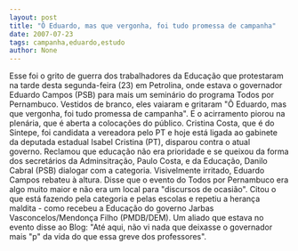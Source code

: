 ```yaml
---
layout: post
title: "Ô Eduardo, mas que vergonha, foi tudo promessa de campanha"
date: 2007-07-23
tags: campanha,eduardo,estudo
author: None
---
```


Esse foi o grito de guerra dos trabalhadores da Educa&ccedil;&atilde;o que protestaram na tarde desta segunda-feira (23) em Petrolina, onde estava o governador Eduardo Campos (PSB) para mais&nbsp;um semin&aacute;rio do programa Todos por Pernambuco.
Vestidos de branco, eles vaiaram e gritaram&nbsp;&quot;&Ocirc; Eduardo, mas que vergonha, foi tudo promessa de campanha&quot;.
E o acirramento piorou na plen&aacute;ria, que &eacute; aberta a coloca&ccedil;&otilde;es do p&uacute;blico. Cristina Costa, que &eacute; do Sintepe, foi candidata a vereadora pelo PT e&nbsp;hoje est&aacute; ligada ao gabinete da&nbsp;deputada estadual Isabel Cristina (PT), disparou contra o atual governo.&nbsp;Reclamou que educa&ccedil;&atilde;o n&atilde;o era prioridade e se queixou da forma dos secret&aacute;rios da Adminsitra&ccedil;&atilde;o, Paulo Costa, e da Educa&ccedil;&atilde;o, Danilo Cabral (PSB)&nbsp;dialogar com a categoria. 
Visivelmente irritado, Eduardo Campos&nbsp;rebateu&nbsp;&agrave; altura.&nbsp;Disse que o&nbsp;evento do Todos por Pernambuco&nbsp;era algo muito maior e n&atilde;o era um local para &quot;discursos de ocasi&atilde;o&quot;. Citou o que est&aacute; fazendo pela categoria e pelas escolas e repetiu a heran&ccedil;a maldita&nbsp;- como recebeu a Educa&ccedil;&atilde;o do governo Jarbas Vasconcelos/Mendon&ccedil;a Filho (PMDB/DEM).
Um aliado que estava no evento disse ao Blog: &quot;At&eacute; aqui, n&atilde;o vi nada que deixasse o governador mais &quot;p&quot; da vida do que essa greve dos professores&quot;.
 